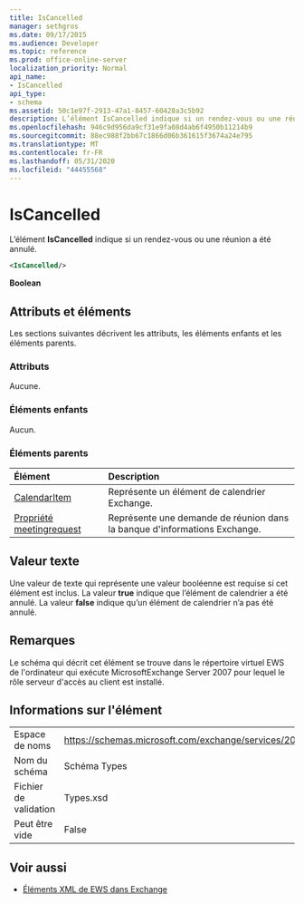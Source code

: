 ```yaml
---
title: IsCancelled
manager: sethgros
ms.date: 09/17/2015
ms.audience: Developer
ms.topic: reference
ms.prod: office-online-server
localization_priority: Normal
api_name:
- IsCancelled
api_type:
- schema
ms.assetid: 50c1e97f-2913-47a1-8457-60428a3c5b92
description: L’élément IsCancelled indique si un rendez-vous ou une réunion a été annulé.
ms.openlocfilehash: 946c9d956da9cf31e9fa08d4ab6f4950b11214b9
ms.sourcegitcommit: 88ec988f2bb67c1866d06b361615f3674a24e795
ms.translationtype: MT
ms.contentlocale: fr-FR
ms.lasthandoff: 05/31/2020
ms.locfileid: "44455568"
---
```

# <a name="iscancelled"></a>IsCancelled

L’élément **IsCancelled** indique si un rendez-vous ou une réunion a été annulé. 
  
```xml
<IsCancelled/>
```

 **Boolean**
## <a name="attributes-and-elements"></a>Attributs et éléments

Les sections suivantes décrivent les attributs, les éléments enfants et les éléments parents.
  
### <a name="attributes"></a>Attributs

Aucune.
  
### <a name="child-elements"></a>Éléments enfants

Aucun.
  
### <a name="parent-elements"></a>Éléments parents

|**Élément**|**Description**|
|:-----|:-----|
|[CalendarItem](calendaritem.md) <br/> |Représente un élément de calendrier Exchange.  <br/> |
|[Propriété meetingrequest](meetingrequest.md) <br/> |Représente une demande de réunion dans la banque d'informations Exchange.  <br/> |
   
## <a name="text-value"></a>Valeur texte

Une valeur de texte qui représente une valeur booléenne est requise si cet élément est inclus. La valeur **true** indique que l’élément de calendrier a été annulé. La valeur **false** indique qu’un élément de calendrier n’a pas été annulé. 
  
## <a name="remarks"></a>Remarques

Le schéma qui décrit cet élément se trouve dans le répertoire virtuel EWS de l'ordinateur qui exécute MicrosoftExchange Server 2007 pour lequel le rôle serveur d'accès au client est installé.
  
## <a name="element-information"></a>Informations sur l'élément

|||
|:-----|:-----|
|Espace de noms  <br/> |https://schemas.microsoft.com/exchange/services/2006/types  <br/> |
|Nom du schéma  <br/> |Schéma Types  <br/> |
|Fichier de validation  <br/> |Types.xsd  <br/> |
|Peut être vide  <br/> |False  <br/> |
   
## <a name="see-also"></a>Voir aussi



- [Éléments XML de EWS dans Exchange](ews-xml-elements-in-exchange.md)

